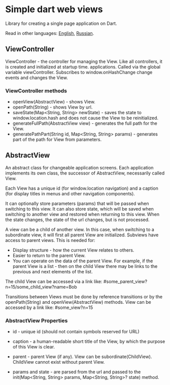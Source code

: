 # Simple dart web views

Library for creating a single page application on Dart.

Read in other languages: [English](README.md), [Russian](README.ru.md).

## ViewController

ViewController - the controller for managing the View. Like all controllers, it is created and initialized at startup
time.
applications. Called via the global variable viewController.
Subscribes to window.onHashChange change events and changes the View.

### ViewController methods

- openView(AbstractView) - shows View.
- openPath(String) - shows View by url.
- saveState(Map<String, String> newState) - saves the state to window.location.hash and does not cause the View to be
  reinitialized.
- generateFullPath(AbstractView view) - generates the full path for the View.
- generatePathPart(String id, Map<String, String> params) - generates part of the path for View from parameters.

## AbstractView

An abstract class for changeable application screens.
Each application implements its own class, the successor of AbstractView, necessarily called View.

Each View has a unique id (for window.location navigation) and a caption (for display
titles in menus and other navigation components).

It can optionally store parameters (params) that will be passed when switching to this view.
It can also store state, which will be saved when switching to another view and restored when returning
to this view.
When the state changes, the state of the url changes, but is not processed.

A view can be a child of another view. In this case, when switching to a subordinate view, it will first
all parent View are initialized. Subviews have access to parent views.
This is needed for:

- Display structure - how the current View relates to others.
- Easier to return to the parent View.
- You can operate on the data of the parent View. For example, if the parent View is a list - then on the child View
  there may be links to the previous and next elements of the list.

The child View can be accessed via a link like: #some_parent_view?n=15/some_child_view?name=Bob

Transitions between Views must be done by reference transitions or by the openPath(String) and openView(AbstractView)
methods.
View can be accessed by a link like: #some_view?n=15

### AbstractView Properties

- id - unique id (should not contain symbols reserved for URL)
- caption - a human-readable short title of the View, by which the purpose of this View is clear.
- parent - parent View (if any). View can be subordinate(ChildView). ChildView cannot exist without
  parent View.

- params and state - are parsed from the url and passed to the init(Map<String, String> params, Map<String, String>?
  state) method.